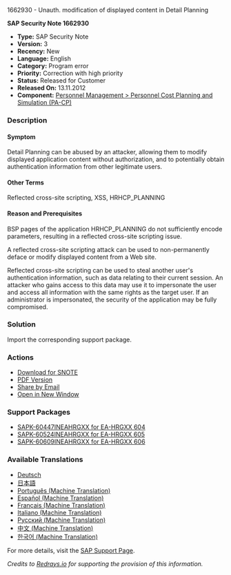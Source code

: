 1662930 - Unauth. modification of displayed content in Detail Planning

**SAP Security Note 1662930**

- **Type:** SAP Security Note
- **Version:** 3
- **Recency:** New
- **Language:** English
- **Category:** Program error
- **Priority:** Correction with high priority
- **Status:** Released for Customer
- **Released On:** 13.11.2012
- **Component:** [Personnel Management > Personnel Cost Planning and Simulation (PA-CP)](https://me.sap.com/mynotes?tab=Search&sortBy=Relevance&filters=themk%25253Aeq~'PA-CP*'%25252BreleaseStatus%25253Aeq~'CustomerRelease'%25252BsecurityPatchDay%25253Aeq~'NotRestricted'%25252BfuzzyThreshold%25253Aeq~'0.9'&flag=mynotes)

### Description

#### Symptom
Detail Planning can be abused by an attacker, allowing them to modify displayed application content without authorization, and to potentially obtain authentication information from other legitimate users.

#### Other Terms
Reflected cross-site scripting, XSS, HRHCP_PLANNING

#### Reason and Prerequisites
BSP pages of the application HRHCP_PLANNING do not sufficiently encode parameters, resulting in a reflected cross-site scripting issue.

A reflected cross-site scripting attack can be used to non-permanently deface or modify displayed content from a Web site.

Reflected cross-site scripting can be used to steal another user's authentication information, such as data relating to their current session. An attacker who gains access to this data may use it to impersonate the user and access all information with the same rights as the target user. If an administrator is impersonated, the security of the application may be fully compromised.

### Solution
Import the corresponding support package.

### Actions
- [Download for SNOTE](https://notesdownloads.sap.com/note/0040000017356772017)
- [PDF Version](https://userapps.support.sap.com/sap/support/sfm/notes/print/0001662930?language=en-US&token=7A2EE33951FB7C754B742EE9A5776585)
- [Share by Email](https://me.sap.com/notes/0001662930/share)
- [Open in New Window](https://me.sap.com/notes/0001662930)

### Support Packages
- [SAPK-60447INEAHRGXX for EA-HRGXX 604](https://me.sap.com/supportpackage/SAPK-60447INEAHRGXX)
- [SAPK-60524INEAHRGXX for EA-HRGXX 605](https://me.sap.com/supportpackage/SAPK-60524INEAHRGXX)
- [SAPK-60609INEAHRGXX for EA-HRGXX 606](https://me.sap.com/supportpackage/SAPK-60609INEAHRGXX)

### Available Translations
- [Deutsch](https://me.sap.com/notes/0001662930/D)
- [日本語](https://me.sap.com/notes/0001662930/J)
- [Português (Machine Translation)](https://me.sap.com/notes/0001662930/P)
- [Español (Machine Translation)](https://me.sap.com/notes/0001662930/S)
- [Français (Machine Translation)](https://me.sap.com/notes/0001662930/F)
- [Italiano (Machine Translation)](https://me.sap.com/notes/0001662930/I)
- [Русский (Machine Translation)](https://me.sap.com/notes/0001662930/R)
- [中文 (Machine Translation)](https://me.sap.com/notes/0001662930/1)
- [한국어 (Machine Translation)](https://me.sap.com/notes/0001662930/3)

For more details, visit the [SAP Support Page](https://me.sap.com/notes/1662930).

*Credits to [Redrays.io](https://redrays.io) for supporting the provision of this information.*